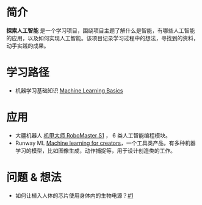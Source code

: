 # 简介
**探索人工智能** 是一个学习项目，围绕项目主题了解什么是智能，有哪些人工智能的应用，以及如何实现人工智能。该项目记录学习过程中的想法，寻找到的资料，动手实践的成果。

# 学习路径
- 机器学习基础知识 [Machine Learning Basics](http://www.deeplearningbook.org/contents/ml.html)

# 应用
- 大疆机器人 [机甲大师 RoboMaster S1](https://www.dji.com/cn/robomaster-s1?site=brandsite&from=homepage) ， 6 类人工智能编程模块。
- Runway ML [Machine learning for creators](https://runwayml.com/)，一个工具类产品，有多种机器学习的模型，比如图像生成，动作捕捉等，用于设计创造类的工作。

# 问题 & 想法
- 如何让植入人体的芯片使用身体内的生物电源？[#1](https://github.com/kai-zhong/discover-intelligence/issues/1)
